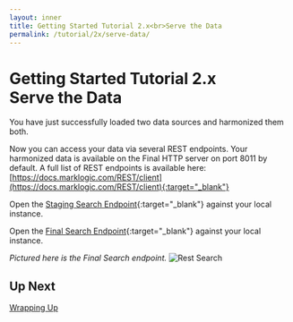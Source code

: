 ```yaml
---
layout: inner
title: Getting Started Tutorial 2.x<br>Serve the Data
permalink: /tutorial/2x/serve-data/
---
```


# Getting Started Tutorial 2.x<br>Serve the Data

You have just successfully loaded two data sources and harmonized them both.

Now you can access your data via several REST endpoints. Your harmonized data is available on the Final HTTP server on port 8011 by default. A full list of REST endpoints is available here: [https://docs.marklogic.com/REST/client](https://docs.marklogic.com/REST/client){:target="_blank"}

Open the [Staging Search Endpoint](http://localhost:8010/v1/search?format=json){:target="_blank"} against your local instance.

Open the [Final Search Endpoint](http://localhost:8011/v1/search?format=json){:target="_blank"} against your local instance.

*Pictured here is the Final Search endpoint.*
![Rest Search]({{site.baseurl}}/images/2x/rest-screenshot.png)


## Up Next

[Wrapping Up]({{site.baseurl}}/tutorial/2x/wrapping-up/)
